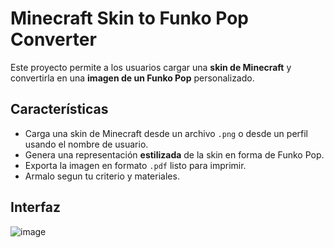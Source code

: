 # Minecraft Skin to Funko Pop Converter

Este proyecto permite a los usuarios cargar una **skin de Minecraft** y convertirla en una **imagen de un Funko Pop** personalizado.

## Características
- Carga una skin de Minecraft desde un archivo `.png` o desde un perfil usando el nombre de usuario.
- Genera una representación **estilizada** de la skin en forma de Funko Pop.
- Exporta la imagen en formato `.pdf` listo para imprimir.
- Armalo segun tu criterio y materiales.

## Interfaz
![image](https://github.com/user-attachments/assets/f65cb2ab-5b6a-4c97-aa7b-12dd030932a8)


